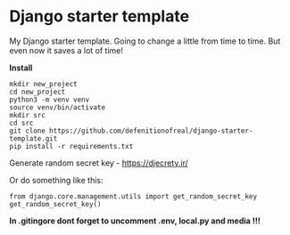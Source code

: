 Django starter template
=====================

My Django starter template. Going to change a little from time to time. But even now it saves a lot of time!

**Install**
```
mkdir new_project
cd new_project
python3 -m venv venv
source venv/bin/activate
mkdir src
cd src
git clone https://github.com/defenitionofreal/django-starter-template.git
pip install -r requirements.txt
```

Generate random secret key - https://djecrety.ir/

Or do something like this:
```
from django.core.management.utils import get_random_secret_key  
get_random_secret_key()
```

**In .gitingore dont forget to uncomment .env, local.py and media !!!**

